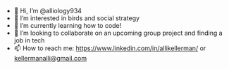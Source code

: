- 👋 Hi, I’m @alliology934
- 👀 I’m interested in birds and social strategy
- 🌱 I’m currently learning how to code!
- 💞️ I’m looking to collaborate on an upcoming group project and finding a job in tech
- 📫 How to reach me: https://www.linkedin.com/in/allikellerman/ or kellermanalli@gmail.com
